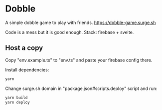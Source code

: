 # Dobble

A simple dobble game to play with friends. <https://dobble-game.surge.sh>

Code is a mess but it is good enough. Stack: firebase + svelte.

## Host a copy

Copy "env.example.ts" to "env.ts" and paste your firebase config there.

Install dependencies:

```sh
yarn
```

Change surge.sh domain in "package.json#scripts.deploy" script and run:

```sh
yarn build
yarn deploy
```
